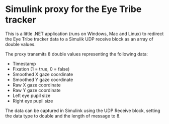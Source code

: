 Simulink proxy for the Eye Tribe tracker
====

This is a little .NET application (runs on Windows, Mac and Linux) to redirect the Eye Tribe tracker data to a Simulik UDP receive block as an array of double values.

The proxy transmits 8 double values representing the following data:
 * Timestamp
 * Fixation (1 = true, 0 = false)
 * Smoothed X gaze coordinate
 * Smoothed Y gaze coordinate
 * Raw X gaze coordinate
 * Raw Y gaze coordinate
 * Left eye pupil size
 * Right eye pupil size

The data can be captured in Simulink using the UDP Receive block, setting the data type to double and the length of message to 8.
